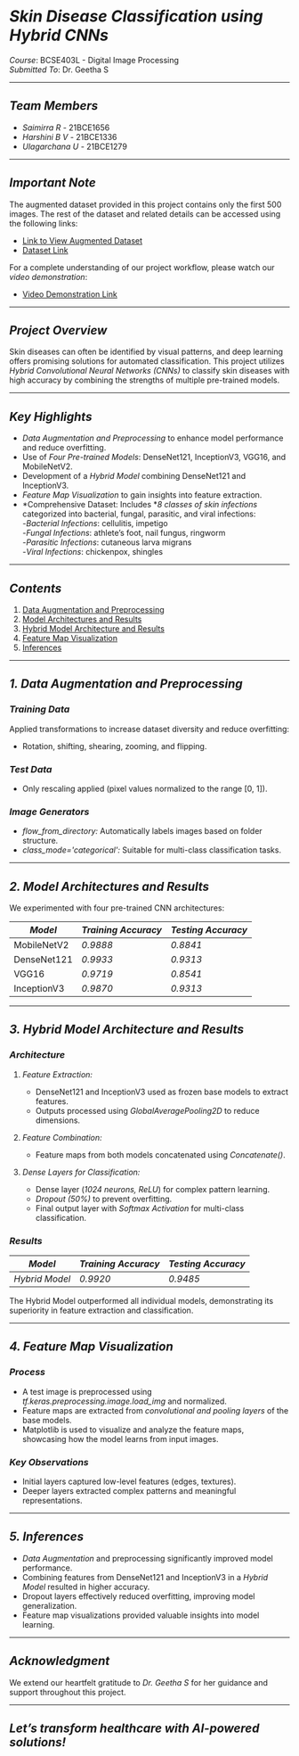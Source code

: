 # *Skin Disease Classification using Hybrid CNNs*  

*Course*: BCSE403L - Digital Image Processing  
*Submitted To*: Dr. Geetha S  

---

## *Team Members*  
- *Saimirra R* - 21BCE1656  
- *Harshini B V* - 21BCE1336  
- *Ulagarchana U* - 21BCE1279

---

## *Important Note*  
The augmented dataset provided in this project contains only the first 500 images. The rest of the dataset and related details can be accessed using the following links:  
- [Link to View Augmented Dataset](https://drive.google.com/file/d/1nYuTSkGg2wG-HzIZPNTtkHOBaqvIFglt/view?usp=sharing)  
- [Dataset Link](https://www.kaggle.com/datasets/subirbiswas19/skin-disease-dataset)


For a complete understanding of our project workflow, please watch our *video demonstration*:  
- [Video Demonstration Link](#https://drive.google.com/file/d/1eS3eioIGB-xtX1EGVe6HSOtukupV3zP0/view?usp=sharing)  

---

## *Project Overview*  

Skin diseases can often be identified by visual patterns, and deep learning offers promising solutions for automated classification. This project utilizes *Hybrid Convolutional Neural Networks (CNNs)* to classify skin diseases with high accuracy by combining the strengths of multiple pre-trained models.  

---

## *Key Highlights*  
- *Data Augmentation and Preprocessing* to enhance model performance and reduce overfitting.  
- Use of *Four Pre-trained Models*: DenseNet121, InceptionV3, VGG16, and MobileNetV2.  
- Development of a *Hybrid Model* combining DenseNet121 and InceptionV3.  
- *Feature Map Visualization* to gain insights into feature extraction.  
- *Comprehensive Dataset: Includes **8 classes of skin infections* categorized into bacterial, fungal, parasitic, and viral infections:  
  -*Bacterial Infections*: cellulitis, impetigo  
  -*Fungal Infections*: athlete’s foot, nail fungus, ringworm  
  -*Parasitic Infections*: cutaneous larva migrans  
  -*Viral Infections*: chickenpox, shingles  
---

## *Contents*  
1. [Data Augmentation and Preprocessing](#1-data-augmentation-and-preprocessing)  
2. [Model Architectures and Results](#2-model-architectures-and-results)  
3. [Hybrid Model Architecture and Results](#3-hybrid-model-architecture-and-results)  
4. [Feature Map Visualization](#4-feature-map-visualization)  
5. [Inferences](#5-inferences)  

---

## *1. Data Augmentation and Preprocessing*  

### *Training Data*  
Applied transformations to increase dataset diversity and reduce overfitting:  
- Rotation, shifting, shearing, zooming, and flipping.  

### *Test Data*  
- Only rescaling applied (pixel values normalized to the range [0, 1]).  

### *Image Generators*  
- *flow_from_directory:* Automatically labels images based on folder structure.  
- *class_mode='categorical':* Suitable for multi-class classification tasks.  

---

## *2. Model Architectures and Results*  

We experimented with four pre-trained CNN architectures:  

| *Model*        | *Training Accuracy* | *Testing Accuracy* |  
|-------------------|-----------------------|-----------------------|  
| MobileNetV2       | *0.9888*           | *0.8841*           |  
| DenseNet121       | *0.9933*           | *0.9313*           |  
| VGG16             | *0.9719*           | *0.8541*           |  
| InceptionV3       | *0.9870*           | *0.9313*           |  

---

## *3. Hybrid Model Architecture and Results*  

### *Architecture*  

1. *Feature Extraction:*  
   - DenseNet121 and InceptionV3 used as frozen base models to extract features.  
   - Outputs processed using *GlobalAveragePooling2D* to reduce dimensions.  

2. *Feature Combination:*  
   - Feature maps from both models concatenated using *Concatenate()*.  

3. *Dense Layers for Classification:*  
   - Dense layer (*1024 neurons, ReLU*) for complex pattern learning.  
   - *Dropout (50%)* to prevent overfitting.  
   - Final output layer with *Softmax Activation* for multi-class classification.  

### *Results*  

| *Model*        | *Training Accuracy* | *Testing Accuracy* |  
|-------------------|-----------------------|-----------------------|  
| *Hybrid Model*  | *0.9920*           | *0.9485*           |  

The Hybrid Model outperformed all individual models, demonstrating its superiority in feature extraction and classification.  

---

## *4. Feature Map Visualization*  

### *Process*  
- A test image is preprocessed using *tf.keras.preprocessing.image.load_img* and normalized.  
- Feature maps are extracted from *convolutional and pooling layers* of the base models.  
- Matplotlib is used to visualize and analyze the feature maps, showcasing how the model learns from input images.  

### *Key Observations*  
- Initial layers captured low-level features (edges, textures).  
- Deeper layers extracted complex patterns and meaningful representations.  

---

## *5. Inferences*  

- *Data Augmentation* and preprocessing significantly improved model performance.  
- Combining features from DenseNet121 and InceptionV3 in a *Hybrid Model* resulted in higher accuracy.  
- Dropout layers effectively reduced overfitting, improving model generalization.  
- Feature map visualizations provided valuable insights into model learning.  

---

## *Acknowledgment*  

We extend our heartfelt gratitude to *Dr. Geetha S* for her guidance and support throughout this project.  

---

## *Let’s transform healthcare with AI-powered solutions!*
